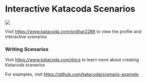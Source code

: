 # Interactive Katacoda Scenarios

[![](http://shields.katacoda.com/katacoda/sridhar2288/count.svg)](https://www.katacoda.com/sridhar2288 "Get your profile on Katacoda.com")

Visit https://www.katacoda.com/sridhar2288 to view the profile and interactive scenarios

### Writing Scenarios
Visit https://www.katacoda.com/docs to learn more about creating Katacoda scenarios

For examples, visit https://github.com/katacoda/scenario-example
